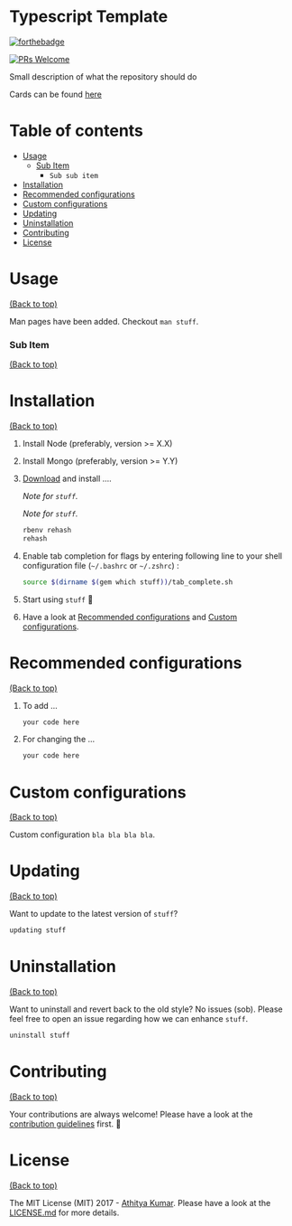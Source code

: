 # Typescript Template

[![forthebadge](https://forthebadge.com/images/badges/made-with-javascript.svg)](http://forthebadge.com)

[![PRs Welcome](https://img.shields.io/badge/PRs-welcome-brightgreen.svg?style=shields)](http://makeapullrequest.com)

Small description of what the repository should do

Cards can be found [here](https://forthebadge.com/)

# Table of contents

- [Usage](#usage)
  - [Sub Item](#sub-item)
    - `Sub sub item`
- [Installation](#installation)
- [Recommended configurations](#recommended-configurations)
- [Custom configurations](#custom-configurations)
- [Updating](#updating)
- [Uninstallation](#uninstallation)
- [Contributing](#contributing)
- [License](#license)

# Usage

[(Back to top)](#table-of-contents)

Man pages have been added. Checkout `man stuff`.

### Sub Item

[(Back to top)](#table-of-contents)

# Installation

[(Back to top)](#table-of-contents)

1. Install Node (preferably, version >= X.X)
2. Install Mongo (preferably, version >= Y.Y)
3. [Download](https://www.nerdfonts.com/font-downloads) and install ....

   _Note for `stuff`._

   _Note for `stuff`._

   ```sh
   rbenv rehash
   rehash
   ```

4. Enable tab completion for flags by entering following line to your shell configuration file (`~/.bashrc` or `~/.zshrc`) :

   ```bash
   source $(dirname $(gem which stuff))/tab_complete.sh
   ```

5. Start using `stuff` :tada:

6. Have a look at [Recommended configurations](#recommended-configurations) and [Custom configurations](#custom-configurations).

# Recommended configurations

[(Back to top)](#table-of-contents)

1. To add ...

   ```sh
   your code here
   ```

2. For changing the ...

   ```sh
   your code here
   ```

# Custom configurations

[(Back to top)](#table-of-contents)

Custom configuration `bla bla bla bla`.

# Updating

[(Back to top)](#table-of-contents)

Want to update to the latest version of `stuff`?

```sh
updating stuff
```

# Uninstallation

[(Back to top)](#table-of-contents)

Want to uninstall and revert back to the old style? No issues (sob). Please feel free to open an issue regarding how we can enhance `stuff`.

```sh
uninstall stuff
```

# Contributing

[(Back to top)](#table-of-contents)

Your contributions are always welcome! Please have a look at the [contribution guidelines](CONTRIBUTING.md) first. :tada:

# License

[(Back to top)](#table-of-contents)

The MIT License (MIT) 2017 - [Athitya Kumar](https://github.com/athityakumar/). Please have a look at the [LICENSE.md](LICENSE.md) for more details.
